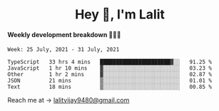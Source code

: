 <h1 align="center">Hey 👋, I'm Lalit</h1>

#### Weekly development breakdown 👨🏻‍💻
<!--START_SECTION:waka-->
```text
Week: 25 July, 2021 - 31 July, 2021

TypeScript   33 hrs 4 mins   ██████████████████████▓░░   91.25 % 
JavaScript   1 hr 10 mins    ▓░░░░░░░░░░░░░░░░░░░░░░░░   03.23 % 
Other        1 hr 2 mins     ▓░░░░░░░░░░░░░░░░░░░░░░░░   02.87 % 
JSON         21 mins         ▒░░░░░░░░░░░░░░░░░░░░░░░░   01.01 % 
Text         18 mins         ▒░░░░░░░░░░░░░░░░░░░░░░░░   00.85 % 
```
<!--END_SECTION:waka-->

Reach me at → lalitvijay9480@gmail.com
